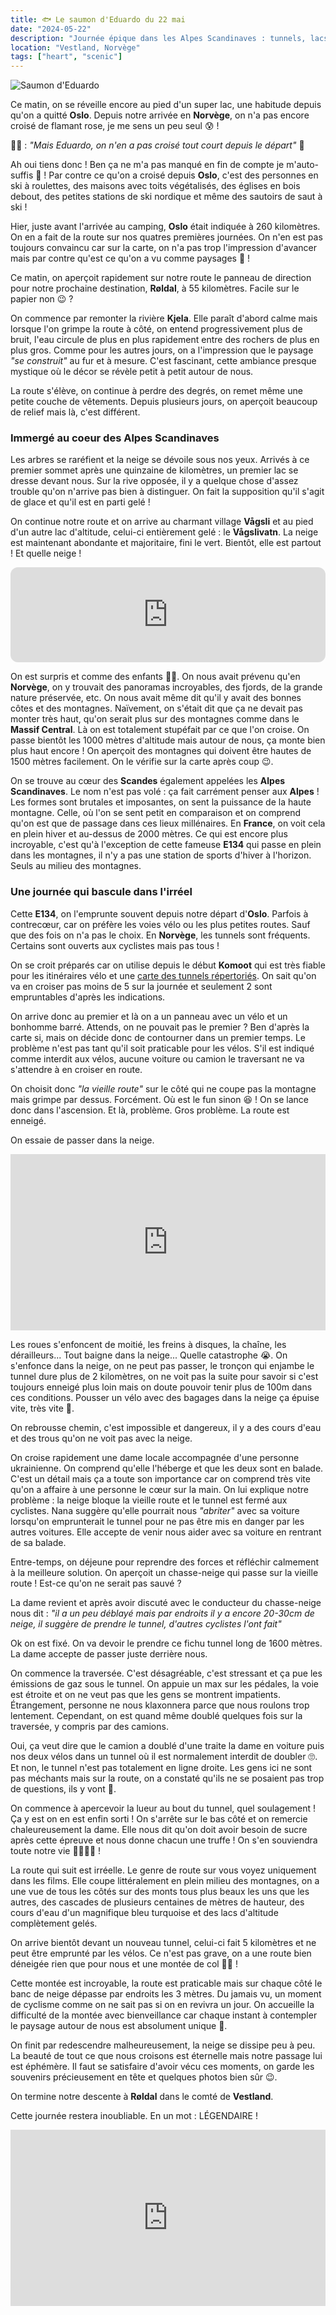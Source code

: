 ```yaml
---
title: 🐟 Le saumon d'Eduardo du 22 mai
date: "2024-05-22"
description: "Journée épique dans les Alpes Scandinaves : tunnels, lacs enneigés et sommets à plus de 1500 mètres !"
location: "Vestland, Norvège"
tags: ["heart", "scenic"]
---
```


![Saumon d'Eduardo](../saumon_eduardo.png)

Ce matin, on se réveille encore au pied d'un super lac, une habitude depuis qu'on a quitté **Oslo**. Depuis notre arrivée en **Norvège**, on n'a pas encore croisé de flamant rose, je me sens un peu seul 😰 !

👧🏼 : _"Mais Eduardo, on n'en a pas croisé tout court depuis le départ"_ 🤔

Ah oui tiens donc ! Ben ça ne m'a pas manqué en fin de compte je m'auto-suffis 🥰 ! Par contre ce qu'on a croisé depuis **Oslo**, c'est des personnes en ski à roulettes, des maisons avec toits végétalisés, des églises en bois debout, des petites stations de ski nordique et même des sautoirs de saut à ski !

Hier, juste avant l'arrivée au camping, **Oslo** était indiquée à 260 kilomètres. On en a fait de la route sur nos quatres premières journées. On n'en est pas toujours convaincu car sur la carte, on n'a pas trop l'impression d'avancer mais par contre qu'est ce qu'on a vu comme paysages 🤩 !

Ce matin, on aperçoit rapidement sur notre route le panneau de direction pour notre prochaine destination, **Røldal**, à 55 kilomètres. Facile sur le papier non 😉 ?

On commence par remonter la rivière **Kjela**. Elle paraît d'abord calme mais lorsque l'on grimpe la route à côté, on entend progressivement plus de bruit, l'eau circule de plus en plus rapidement entre des rochers de plus en plus gros. Comme pour les autres jours, on a l'impression que le paysage _"se construit"_ au fur et à mesure. C'est fascinant, cette ambiance presque mystique où le décor se révèle petit à petit autour de nous.

La route s'élève, on continue à perdre des degrés, on remet même une petite couche de vêtements. Depuis plusieurs jours, on aperçoit beaucoup de relief mais là, c'est différent.

### Immergé au coeur des Alpes Scandinaves

Les arbres se raréfient et la neige se dévoile sous nos yeux. Arrivés à ce premier sommet après une quinzaine de kilomètres, un premier lac se dresse devant nous. Sur la rive opposée, il y a quelque chose d'assez trouble qu'on n'arrive pas bien à distinguer. On fait la supposition qu'il s'agit de glace et qu'il est en parti gelé !

On continue notre route et on arrive au charmant village **Vågsli** et au pied d'un autre lac d'altitude, celui-ci entièrement gelé : le **Vågslivatn**. La neige est maintenant abondante et majoritaire, fini le vert. Bientôt, elle est partout ! Et quelle neige !

<iframe style="border-radius:12px" src="https://open.spotify.com/embed/track/2aibwv5hGXSgw7Yru8IYTO?utm_source=generator" width="100%" height="152" frameBorder="0" allow="autoplay; clipboard-write; encrypted-media; picture-in-picture" loading="lazy"></iframe>

On est surpris et comme des enfants 🥳🤩. On nous avait prévenu qu'en **Norvège**, on y trouvait des panoramas incroyables, des fjords, de la grande nature préservée, etc. On nous avait même dit qu'il y avait des bonnes côtes et des montagnes. Naïvement, on s'était dit que ça ne devait pas monter très haut, qu'on serait plus sur des montagnes comme dans le **Massif Central**. Là on est totalement stupéfait par ce que l'on croise. On passe bientôt les 1000 mètres d'altitude mais autour de nous, ça monte bien plus haut encore ! On aperçoit des montagnes qui doivent être hautes de 1500 mètres facilement. On le vérifie sur la carte après coup 😉.

On se trouve au cœur des **Scandes** également appelées les **Alpes Scandinaves**. Le nom n'est pas volé : ça fait carrément penser aux **Alpes** ! Les formes sont brutales et imposantes, on sent la puissance de la haute montagne. Celle, où l'on se sent petit en comparaison et on comprend qu'on est que de passage dans ces lieux millénaires. En **France**, on voit cela en plein hiver et au-dessus de 2000 mètres. Ce qui est encore plus incroyable, c'est qu'à l'exception de cette fameuse **E134** qui passe en plein dans les montagnes, il n'y a pas une station de sports d'hiver à l'horizon. Seuls au milieu des montagnes.

### Une journée qui bascule dans l'irréel

Cette **E134**, on l'emprunte souvent depuis notre départ d'**Oslo**. Parfois à contrecœur, car on préfère les voies vélo ou les plus petites routes. Sauf que des fois on n'a pas le choix. En **Norvège**, les tunnels sont fréquents. Certains sont ouverts aux cyclistes mais pas tous !

On se croit préparés car on utilise depuis le début **Komoot** qui est très fiable pour les itinéraires vélo et une [carte des tunnels répertoriés](https://www.cycletourer.co.uk/maps/tunnelmaplrge.shtml). On sait qu'on va en croiser pas moins de 5 sur la journée et seulement 2 sont empruntables d'après les indications.

On arrive donc au premier et là on a un panneau avec un vélo et un bonhomme barré. Attends, on ne pouvait pas le premier ? Ben d'après la carte si, mais on décide donc de contourner dans un premier temps. Le problème n'est pas tant qu'il soit praticable pour les vélos. S'il est indiqué comme interdit aux vélos, aucune voiture ou camion le traversant ne va s'attendre à en croiser en route.

On choisit donc _"la vieille route"_ sur le côté qui ne coupe pas la montagne mais grimpe par dessus. Forcément. Où est le fun sinon 😆 ! On se lance donc dans l'ascension. Et là, problème. Gros problème. La route est enneigé.

On essaie de passer dans la neige.

<div style="width: 100%; height: 0; position: relative; padding-bottom: 56%;"><iframe src="https://giphy.com/embed/ljtfkyTD3PIUZaKWRi" style="top: 0; left: 0; width: 100%; height: 100%; position: absolute; border: 0;" allowfullscreen scrolling="no" allow="encrypted-media;" class="giphy-embed"></iframe></div>

Les roues s'enfoncent de moitié, les freins à disques, la chaîne, les dérailleurs... Tout baigne dans la neige... Quelle catastrophe 😭. On s'enfonce dans la neige, on ne peut pas passer, le tronçon qui enjambe le tunnel dure plus de 2 kilomètres, on ne voit pas la suite pour savoir si c'est toujours enneigé plus loin mais on doute pouvoir tenir plus de 100m dans ces conditions. Pousser un vélo avec des bagages dans la neige ça épuise vite, très vite <span class="d-emoji">🫣</span>.

On rebrousse chemin, c'est impossible et dangereux, il y a des cours d'eau et des trous qu'on ne voit pas avec la neige.

On croise rapidement une dame locale accompagnée d'une personne ukrainienne. On comprend qu'elle l'héberge et que les deux sont en balade. C'est un détail mais ça a toute son importance car on comprend très vite qu'on a affaire à une personne le cœur sur la main. On lui explique notre problème : la neige bloque la vieille route et le tunnel est fermé aux cyclistes. Nana suggère qu'elle pourrait nous _"abriter"_ avec sa voiture lorsqu'on emprunterait le tunnel pour ne pas être mis en danger par les autres voitures. Elle accepte de venir nous aider avec sa voiture en rentrant de sa balade.

Entre-temps, on déjeune pour reprendre des forces et réfléchir calmement à la meilleure solution. On aperçoit un chasse-neige qui passe sur la vieille route ! Est-ce qu'on ne serait pas sauvé ?

La dame revient et après avoir discuté avec le conducteur du chasse-neige nous dit : _"il a un peu déblayé mais par endroits il y a encore 20-30cm de neige, il suggère de prendre le tunnel, d'autres cyclistes l'ont fait"_

Ok on est fixé. On va devoir le prendre ce fichu tunnel long de 1600 mètres. La dame accepte de passer juste derrière nous.

On commence la traversée. C'est désagréable, c'est stressant et ça pue les émissions de gaz sous le tunnel. On appuie un max sur les pédales, la voie est étroite et on ne veut pas que les gens se montrent impatients. Étrangement, personne ne nous klaxonnera parce que nous roulons trop lentement. Cependant, on est quand même doublé quelques fois sur la traversée, y compris par des camions.

Oui, ça veut dire que le camion a doublé d'une traite la dame en voiture puis nos deux vélos dans un tunnel où il est normalement interdit de doubler 🙄. Et non, le tunnel n'est pas totalement en ligne droite. Les gens ici ne sont pas méchants mais sur la route, on a constaté qu'ils ne se posaient pas trop de questions, ils y vont 🤨.

On commence à apercevoir la lueur au bout du tunnel, quel soulagement ! Ça y est on en est enfin sorti ! On s'arrête sur le bas côté et on remercie chaleureusement la dame. Elle nous dit qu'on doit avoir besoin de sucre après cette épreuve et nous donne chacun une truffe ! On s'en souviendra toute notre vie 🙏🏼🙏🏼 !

La route qui suit est irréelle. Le genre de route sur vous voyez uniquement dans les films. Elle coupe littéralement en plein milieu des montagnes, on a une vue de tous les côtés sur des monts tous plus beaux les uns que les autres, des cascades de plusieurs centaines de mètres de hauteur, des cours d'eau d'un magnifique bleu turquoise et des lacs d'altitude complètement gelés.

On arrive bientôt devant un nouveau tunnel, celui-ci fait 5 kilomètres et ne peut être emprunté par les vélos. Ce n'est pas grave, on a une route bien déneigée rien que pour nous et une montée de col 🥷🏼 !

Cette montée est incroyable, la route est praticable mais sur chaque côté le banc de neige dépasse par endroits les 3 mètres. Du jamais vu, un moment de cyclisme comme on ne sait pas si on en revivra un jour. On accueille la difficulté de la montée avec bienveillance car chaque instant à contempler le paysage autour de nous est absolument unique 🤩.

On finit par redescendre malheureusement, la neige se dissipe peu à peu. La beauté de tout ce que nous croisons est éternelle mais notre passage lui est éphémère. Il faut se satisfaire d'avoir vécu ces moments, on garde les souvenirs précieusement en tête et quelques photos bien sûr 😉.

On termine notre descente à **Røldal** dans le comté de **Vestland**.

Cette journée restera inoubliable. En un mot : LÉGENDAIRE !

<div style="width: 100%; height: 0; position: relative; padding-bottom: 56%;"><iframe src="https://giphy.com/embed/NWtFdrEXGwZX2" style="top: 0; left: 0; width: 100%; height: 100%; position: absolute; border: 0;" allowfullscreen scrolling="no" allow="encrypted-media;" class="giphy-embed"></iframe></div>
